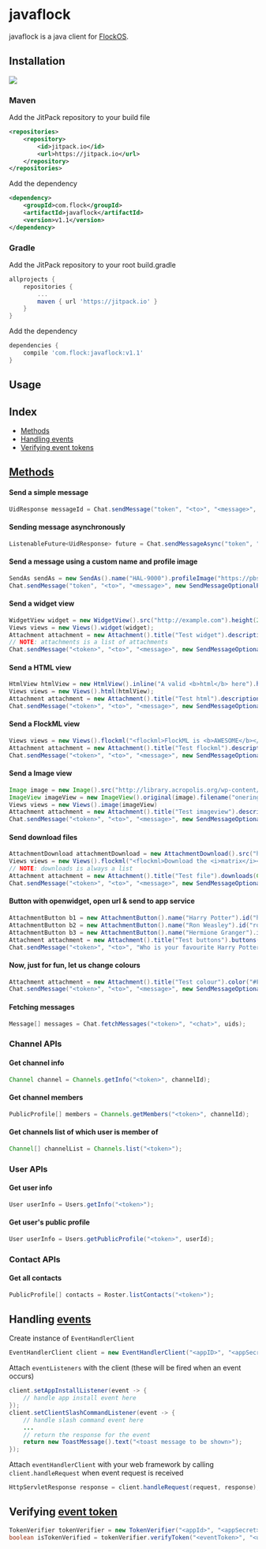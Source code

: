 # javaflock
javaflock is a java client for [FlockOS](https://docs.flock.co/).

## Installation
[![](https://jitpack.io/v/com.flock/javaflock.svg)](https://jitpack.io/#com.flock/javaflock)
### Maven
Add the JitPack repository to your build file
```xml
<repositories>
	<repository>
	    <id>jitpack.io</id>
	    <url>https://jitpack.io</url>
	</repository>
</repositories>
```
Add the dependency
```xml
<dependency>
    <groupId>com.flock</groupId>
    <artifactId>javaflock</artifactId>
    <version>v1.1</version>
</dependency>
```
### Gradle
Add the JitPack repository to your root build.gradle
```groovy
allprojects {
	repositories {
		...
		maven { url 'https://jitpack.io' }
	}
}
```
Add the dependency
```groovy
dependencies {
	compile 'com.flock:javaflock:v1.1'
}
```

## Usage

## Index

  - [Methods](#methods)
  - [Handling events](#handling-events)
  - [Verifying event tokens](#verifying-event-token)

## [Methods](https://docs.flock.co/display/flockos/Methods)

#### Send a simple message
```java
UidResponse messageId = Chat.sendMessage("token", "<to>", "<message>", null);
```

#### Sending message asynchronously
```java
ListenableFuture<UidResponse> future = Chat.sendMessageAsync("token", "<to>", "<message>", null);
```

#### Send a message using a custom name and profile image
```java
SendAs sendAs = new SendAs().name("HAL-9000").profileImage("https://pbs.twimg.com/profile_images/1788506913/HAL-MC2_400x400.png");
Chat.sendMessage("token", "<to>", "<message>", new SendMessageOptionalParams().sendAs(sendAs));
```

#### Send a widget view
```java
WidgetView widget = new WidgetView().src("http://example.com").height(250);
Views views = new Views().widget(widget);
Attachment attachment = new Attachment().title("Test widget").description("<description>").views(views);
// NOTE: attachments is a list of attachments
Chat.sendMessage("<token>", "<to>", "<message>", new SendMessageOptionalParams().attachments(Collections.singletonList(attachment)));
```

#### Send a HTML view
```java
HtmlView htmlView = new HtmlView().inline("A valid <b>html</b> here").height(50);
Views views = new Views().html(htmlView);
Attachment attachment = new Attachment().title("Test html").description("<description>").views(views);
Chat.sendMessage("<token>", "<to>", "<message>", new SendMessageOptionalParams().attachments(Collections.singletonList(attachment)));
```

#### Send a FlockML view
```java
Views views = new Views().flockml("<flockml>FlockML is <b>AWESOME</b></flockml>");
Attachment attachment = new Attachment().title("Test flockml").description("<description>").views(views);
Chat.sendMessage("<token>", "<to>", "<message>", new SendMessageOptionalParams().attachments(Collections.singletonList(attachment)));
```

#### Send a Image view
```java
Image image = new Image().src("http://library.acropolis.org/wp-content/uploads/2014/11/One_ring.png").width(400).height(400);
ImageView imageView = new ImageView().original(image).filename("onering.png");
Views views = new Views().image(imageView)
Attachment attachment = new Attachment().title("Test imageview").description("<description>").views(views);
Chat.sendMessage("<token>", "<to>", "<message>", new SendMessageOptionalParams().attachments(Collections.singletonList(attachment)));
```

#### Send download files
```java
AttachmentDownload attachmentDownload = new AttachmentDownload().src("http://wallpapercave.com/wp/H630T6R.jpg");
Views views = new Views().flockml("<flockml>Download the <i>matrix</i></flockml>")
// NOTE: downloads is always a list
Attachment attachment = new Attachment().title("Test file").downloads(Collections.singletonList(attachmentDownload)).views(views);
Chat.sendMessage("<token>", "<to>", "<message>", new SendMessageOptionalParams().attachments(Collections.singletonList(attachment)));
```

#### Button with openwidget, open url & send to app service
```java
AttachmentButton b1 = new AttachmentButton().name("Harry Potter").id("harry").action(new ActionConfig().type("openWidget").url("https://goo.gl/aygRGf").desktopType("sidebar"));
AttachmentButton b2 = new AttachmentButton().name("Ron Weasley").id("ron").action(new ActionConfig().type("openBrowser").url("https://goo.gl/gDpMVn").sendContext(true));
AttachmentButton b3 = new AttachmentButton().name("Hermione Granger").id("hermione").action(new ActionConfig().type("sendEvent"));
Attachment attachment = new Attachment().title("Test buttons").buttons(Arrays.asList(b1,b2,b3));
Chat.sendMessage("<token>", "<to>", "Who is your favourite Harry Potter character?", new SendMessageOptionalParams().attachments(Collections.singletonList(attachment)));
```

#### Now, just for fun, let us change colours
```java
Attachment attachment = new Attachment().title("Test colour").color("#FF0000").description("It is red!");
Chat.sendMessage("<token>", "<to>", "<message>", new SendMessageOptionalParams().attachments(Collections.singletonList(attachment)));
```

#### Fetching messages
```java
Message[] messages = Chat.fetchMessages("<token>", "<chat>", uids);
```

### Channel APIs

#### Get channel info
```java
Channel channel = Channels.getInfo("<token>", channelId);
```

#### Get channel members
```java
PublicProfile[] members = Channels.getMembers("<token>", channelId);
```

#### Get channels list of which user is member of 
```java
Channel[] channelList = Channels.list("<token>");
```

### User APIs

#### Get user info
```java
User userInfo = Users.getInfo("<token>");
```

#### Get user's public profile
```java
User userInfo = Users.getPublicProfile("<token>", userId);
```

### Contact APIs
#### Get all contacts
```java
PublicProfile[] contacts = Roster.listContacts("<token>");
```


## Handling [events](https://docs.flock.co/display/flockos/Events)
Create instance of `EventHandlerClient`
```java
EventHandlerClient client = new EventHandlerClient("<appID>", "<appSecret>");
```
Attach `eventListeners` with the client (these will be fired when an event occurs) 
```java
client.setAppInstallListener(event -> {
	// handle app install event here
});
client.setClientSlashCommandListener(event -> {
    // handle slash command event here
    ...
    // return the response for the event
    return new ToastMessage().text("<toast message to be shown>");
});
```
Attach `eventHandlerClient` with your web framework by calling `client.handleRequest` when event request is received
```java
HttpServletResponse response = client.handleRequest(request, response);
```


## Verifying [event token](http://docs.flock.co/display/flockos/Event+Tokens)
```java
TokenVerifier tokenVerifier = new TokenVerifier("<appId>", "<appSecret>");
boolean isTokenVerified = tokenVerifier.verifyToken("<eventToken>", "<userId>");
```
